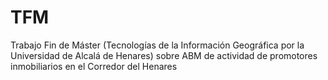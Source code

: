 # TFM
Trabajo Fin de Máster (Tecnologías de la Información Geográfica por la  Universidad de Alcalá de Henares) sobre ABM de actividad de promotores inmobiliarios en el Corredor del Henares
